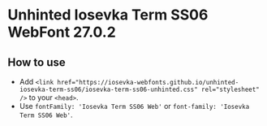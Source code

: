 # Unhinted Iosevka Term SS06 WebFont 27.0.2

## How to use

- Add `<link href="https://iosevka-webfonts.github.io/unhinted-iosevka-term-ss06/iosevka-term-ss06-unhinted.css" rel="stylesheet" />` to your `<head>`.
- Use `fontFamily: 'Iosevka Term SS06 Web'` or `font-family: 'Iosevka Term SS06 Web'`.
